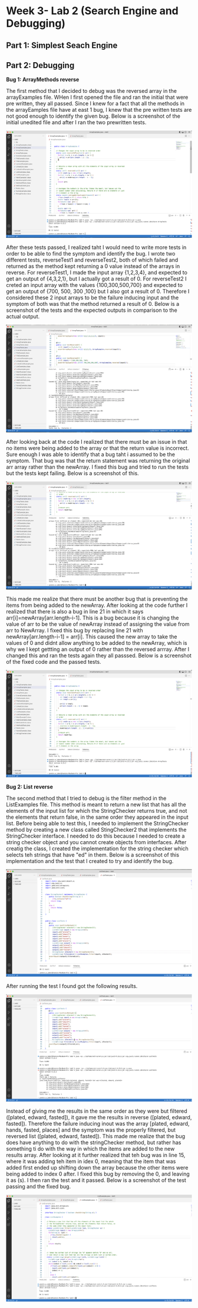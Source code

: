 # Week 3- Lab 2 (Search Engine and Debugging)

## Part 1: Simplest Seach Engine



## Part 2: Debugging

**Bug 1: ArrayMethods reverse**

The first method that I decided to debug was the reversed array in the arrayExamples file. WHen I first opened the file and ran the initial that were pre written, they all passed. Since I knew for a fact that all the methods in the arrayEamples file have at east 1 bug, I knew that the pre written tests are not good enough to identify the given bug. Below is a screenshot of the initial unedited file and after I ran the two prewritten tests. 

![uneditedtestpass](uneditedfilespassedtest.png)

After these tests passed, I realized taht I would need to write more tests in order to be able to find the symptom and identify the bug. I wrote two different tests, reverseTest1 and reverseTest2, both of which failed and returned as the method kept returning a 0 value instead of the arrays in reverse. For reverseTest1, I made the input array {1,2,3,4}, and expected to get an output of {4,3,2,1}, but I actually got a result of 0. For reverseTest2 I creted an input array with the values {100,300,500,700} and expected to get an output of {700, 500, 300 ,100} but I also got a result of 0. Therefore I considered these 2 input arrays to be the failure inducing input and the symptom of both was that the method returned a result of 0. Below is a screenshot of the tests and the expected outputs in comparison to the actual output. 

![secondmethodreturns0](method2returning0.png)

After looking back at the code I realized that there must be an issue in that no items were being added to the array or that the return value is incorrect. Sure enough I was able to identify that a bug taht i assumed to be the symptom. That bug was that the return statement was returning the original arr array rather than the newArray. I fixed this bug and tried to run the tests but the tests kept failing. Below is a screenshot of this. 

![secondmethodstillfails](changedtonewArrreturn.png)

This made me realize that there must be another bug that is preventing the items from being added to the newArray. After looking at the code further I realized that there is also a bug in line 21 in which it says arr[i]=newArray[arr.length-i-1]. This is a bug because it is changing the value of arr to be the value of newArray instead of assigning the value from arr to NewArray. I fixed this bug by replacing line 21 with newArray[arr.length-i-1] = arr[i]. This caused the new array to take the values of 0 and didnt allow anything to be added to the newArray, which is why we I kept gettting an output of 0 rather than the reversed arrray. After I changed this and ran the tests again they all passsed. Below is a screenshot of the fixed code and the passed tests. 

![secondmethodworksnow](worksnowmethod2.png)

**Bug 2: List reverse**

The second method that I tried to debug is the filter method in the ListExamples file. This method is meant to return a new list that has all the elements of the input list for which the StringChecker returns true, and not the elements that return false, in the same order they appeared in the input list. Before being able to test this, I needed to implement the StringChecker method by creating a new class called StingChecker2 that implements the StringChecker interface. I needed to do this because I needed to create a string checker object and you cannot create objects from interfaces. After creatig the class, I created the implementation for the string checker which selects teh strings that have "ed" in them. Below is a screenshot of this implementation and the test that I created to try and identify the bug. 

![implementationStringChecker](stringcheckerTest.png)

After running the test I found got the following results. 

![testfailedstringchecker](failedTestforStringChecker.png)

Instead of giving me the results in the same order as they were but filtered ([plated, edward, fasted]), it gave me the results in reverse ([plated, edward, fasted]). Therefore the failure inducing inout was the array [plated, edward, hands, fasted, places] and the symptom was the properly filtered, but reversed list ([plated, edward, fasted]). This made me realize that the bug does have anything to do with the stringChecker method, but rather has something ti do with the way in which the items are added to the new results array. After looking at it further realized that teh bug was in line 15, where it was adding teh item in idex 0, meaning that the item that was added first ended up shifting down the array because the other items were being added to index 0 after. I fixed this bug by removing the 0, and leaving it as (s). I then ran the test and it passed. Below is a screenshot of the test passing and the fixed bug. 


![finalfixedmethod](fixedmethod2final.png)




